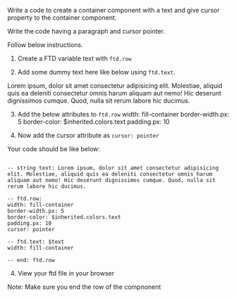 Write a code to create a container component with a text and give cursor property to the container component.

Write the code having a paragraph and cursor pointer.

Follow below instructions.

1. Create a FTD variable text with `ftd.row`

2. Add some dummy text here like below using `ftd.text`.

Lorem ipsum, dolor sit amet consectetur adipisicing elit. Molestiae, aliquid quis ea deleniti consectetur omnis harum aliquam aut nemo! Hic deserunt dignissimos cumque. Quod, nulla sit rerum labore hic ducimus.

3. Add the below attributes to `ftd.row`
width: fill-container
border-width.px: 5
border-color: $inherited.colors.text
padding.px: 10

4. Now add the cursor attribute as `cursor: pointer`

Your code should be like below:

```

-- string text: Lorem ipsum, dolor sit amet consectetur adipisicing elit. Molestiae, aliquid quis ea deleniti consectetur omnis harum aliquam aut nemo! Hic deserunt dignissimos cumque. Quod, nulla sit rerum labore hic ducimus.

-- ftd.row:
width: fill-container
border-width.px: 5
border-color: $inherited.colors.text
padding.px: 10
cursor: pointer

-- ftd.text: $text
width: fill-container

-- end: ftd.row

```

4. View your ftd file in your browser

Note: Make sure you end the row of the compnonent